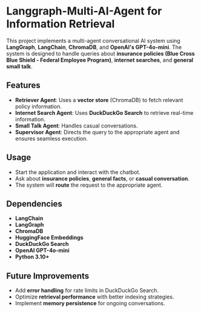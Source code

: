 # Langgraph-Multi-AI-Agent for Information Retrieval

This project implements a multi-agent conversational AI system using **LangGraph**, **LangChain**, **ChromaDB**, and **OpenAI's GPT-4o-mini**. The system is designed to handle queries about **insurance policies (Blue Cross Blue Shield - Federal Employee Program)**, **internet searches**, and **general small talk**.

## Features

- **Retriever Agent**: Uses a **vector store** (ChromaDB) to fetch relevant policy information.
- **Internet Search Agent**: Uses **DuckDuckGo Search** to retrieve real-time information.
- **Small Talk Agent**: Handles casual conversations.
- **Supervisor Agent**: Directs the query to the appropriate agent and ensures seamless execution.

## Usage

- Start the application and interact with the chatbot.
- Ask about **insurance policies**, **general facts**, or **casual conversation**.
- The system will **route** the request to the appropriate agent.

## Dependencies

- **LangChain**
- **LangGraph**
- **ChromaDB**
- **HuggingFace Embeddings**
- **DuckDuckGo Search**
- **OpenAI GPT-4o-mini**
- **Python 3.10+**

## Future Improvements

- Add **error handling** for rate limits in DuckDuckGo Search.
- Optimize **retrieval performance** with better indexing strategies.
- Implement **memory persistence** for ongoing conversations.
